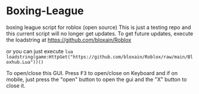 # Boxing-League
boxing league script for roblox (open source)
This is just a testing repo and this current script will no longer get updates. To get future updates, execute the loadstring at https://github.com/bloxain/Roblox 

or you can just execute ```lua loadstring(game:HttpGet("https://github.com/bloxain/Roblox/raw/main/Bloxhub.Lua"))()```

To open/close this GUI. Press <kbd>F3</kbd> to open/close on Keyboard and if on mobile, just press the "open" button to open the gui and the "X" button to close it.
